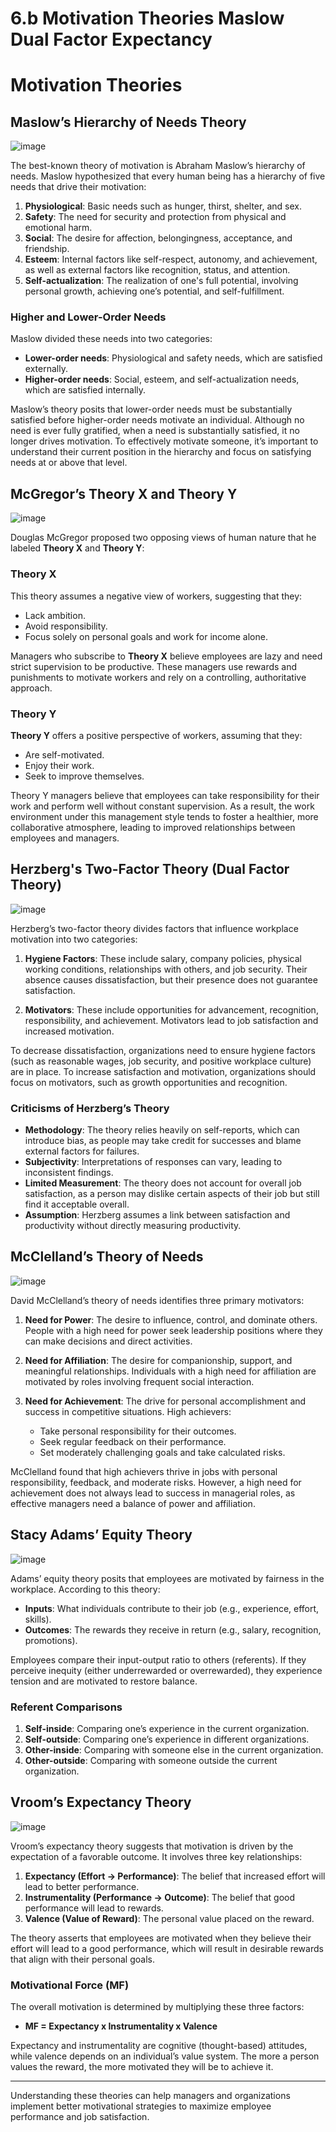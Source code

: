 # 6.b Motivation Theories Maslow Dual Factor Expectancy

# Motivation Theories

## Maslow’s Hierarchy of Needs Theory

![image](https://github.com/user-attachments/assets/3672ccd6-e023-4eb6-ad93-0c39b2f08560)


The best-known theory of motivation is Abraham Maslow’s hierarchy of needs. Maslow hypothesized that every human being has a hierarchy of five needs that drive their motivation:

1. **Physiological**: Basic needs such as hunger, thirst, shelter, and sex.
2. **Safety**: The need for security and protection from physical and emotional harm.
3. **Social**: The desire for affection, belongingness, acceptance, and friendship.
4. **Esteem**: Internal factors like self-respect, autonomy, and achievement, as well as external factors like recognition, status, and attention.
5. **Self-actualization**: The realization of one's full potential, involving personal growth, achieving one’s potential, and self-fulfillment.

### Higher and Lower-Order Needs

Maslow divided these needs into two categories:
- **Lower-order needs**: Physiological and safety needs, which are satisfied externally.
- **Higher-order needs**: Social, esteem, and self-actualization needs, which are satisfied internally.

Maslow’s theory posits that lower-order needs must be substantially satisfied before higher-order needs motivate an individual. Although no need is ever fully gratified, when a need is substantially satisfied, it no longer drives motivation. To effectively motivate someone, it’s important to understand their current position in the hierarchy and focus on satisfying needs at or above that level.

## McGregor’s Theory X and Theory Y

![image](https://github.com/user-attachments/assets/5b72d4fc-e8a0-4f7d-8406-d85320cd2213)


Douglas McGregor proposed two opposing views of human nature that he labeled **Theory X** and **Theory Y**:

### Theory X

This theory assumes a negative view of workers, suggesting that they:
- Lack ambition.
- Avoid responsibility.
- Focus solely on personal goals and work for income alone.

Managers who subscribe to **Theory X** believe employees are lazy and need strict supervision to be productive. These managers use rewards and punishments to motivate workers and rely on a controlling, authoritative approach.

### Theory Y

**Theory Y** offers a positive perspective of workers, assuming that they:
- Are self-motivated.
- Enjoy their work.
- Seek to improve themselves.

Theory Y managers believe that employees can take responsibility for their work and perform well without constant supervision. As a result, the work environment under this management style tends to foster a healthier, more collaborative atmosphere, leading to improved relationships between employees and managers.

## Herzberg's Two-Factor Theory (Dual Factor Theory)

![image](https://github.com/user-attachments/assets/93c16f84-3863-4579-9352-59465530c750)


Herzberg’s two-factor theory divides factors that influence workplace motivation into two categories:

1. **Hygiene Factors**: These include salary, company policies, physical working conditions, relationships with others, and job security. Their absence causes dissatisfaction, but their presence does not guarantee satisfaction.
   
2. **Motivators**: These include opportunities for advancement, recognition, responsibility, and achievement. Motivators lead to job satisfaction and increased motivation.

To decrease dissatisfaction, organizations need to ensure hygiene factors (such as reasonable wages, job security, and positive workplace culture) are in place. To increase satisfaction and motivation, organizations should focus on motivators, such as growth opportunities and recognition.

### Criticisms of Herzberg’s Theory

- **Methodology**: The theory relies heavily on self-reports, which can introduce bias, as people may take credit for successes and blame external factors for failures.
- **Subjectivity**: Interpretations of responses can vary, leading to inconsistent findings.
- **Limited Measurement**: The theory does not account for overall job satisfaction, as a person may dislike certain aspects of their job but still find it acceptable overall.
- **Assumption**: Herzberg assumes a link between satisfaction and productivity without directly measuring productivity.

## McClelland’s Theory of Needs

![image](https://github.com/user-attachments/assets/dd6719b8-8566-41e5-ba70-e01b36986130)


David McClelland’s theory of needs identifies three primary motivators:

1. **Need for Power**: The desire to influence, control, and dominate others. People with a high need for power seek leadership positions where they can make decisions and direct activities.
   
2. **Need for Affiliation**: The desire for companionship, support, and meaningful relationships. Individuals with a high need for affiliation are motivated by roles involving frequent social interaction.
   
3. **Need for Achievement**: The drive for personal accomplishment and success in competitive situations. High achievers:
   - Take personal responsibility for their outcomes.
   - Seek regular feedback on their performance.
   - Set moderately challenging goals and take calculated risks.

McClelland found that high achievers thrive in jobs with personal responsibility, feedback, and moderate risks. However, a high need for achievement does not always lead to success in managerial roles, as effective managers need a balance of power and affiliation.

## Stacy Adams’ Equity Theory

![image](https://github.com/user-attachments/assets/6f7f1be5-047a-4a17-b9bb-de825138eeee)


Adams’ equity theory posits that employees are motivated by fairness in the workplace. According to this theory:

- **Inputs**: What individuals contribute to their job (e.g., experience, effort, skills).
- **Outcomes**: The rewards they receive in return (e.g., salary, recognition, promotions).

Employees compare their input-output ratio to others (referents). If they perceive inequity (either underrewarded or overrewarded), they experience tension and are motivated to restore balance.

### Referent Comparisons

1. **Self-inside**: Comparing one’s experience in the current organization.
2. **Self-outside**: Comparing one’s experience in different organizations.
3. **Other-inside**: Comparing with someone else in the current organization.
4. **Other-outside**: Comparing with someone outside the current organization.

## Vroom’s Expectancy Theory

![image](https://github.com/user-attachments/assets/d1555c45-f6b3-452b-acf5-13ee9c9b7a61)


Vroom’s expectancy theory suggests that motivation is driven by the expectation of a favorable outcome. It involves three key relationships:

1. **Expectancy (Effort → Performance)**: The belief that increased effort will lead to better performance.
2. **Instrumentality (Performance → Outcome)**: The belief that good performance will lead to rewards.
3. **Valence (Value of Reward)**: The personal value placed on the reward.

The theory asserts that employees are motivated when they believe their effort will lead to a good performance, which will result in desirable rewards that align with their personal goals.

### Motivational Force (MF)

The overall motivation is determined by multiplying these three factors:

- **MF = Expectancy x Instrumentality x Valence**

Expectancy and instrumentality are cognitive (thought-based) attitudes, while valence depends on an individual’s value system. The more a person values the reward, the more motivated they will be to achieve it.

---

Understanding these theories can help managers and organizations implement better motivational strategies to maximize employee performance and job satisfaction.




